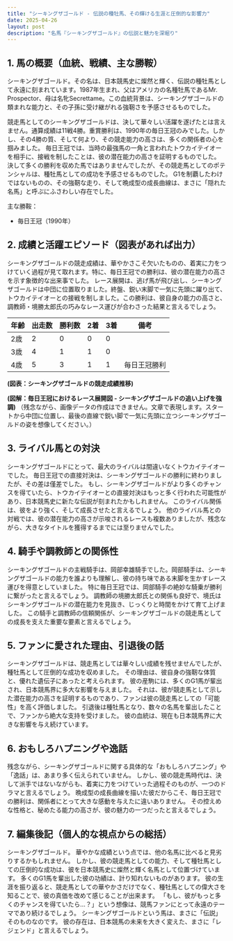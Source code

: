 ```yaml
---
title: "シーキングザゴールド - 伝説の種牡馬、その輝ける生涯と圧倒的な影響力"
date: 2025-04-26
layout: post
description: "名馬『シーキングザゴールド』の伝説と魅力を深堀り"
---
```


## 1. 馬の概要（血統、戦績、主な勝鞍）

シーキングザゴールド。その名は、日本競馬史に燦然と輝く、伝説の種牡馬として永遠に刻まれています。1987年生まれ、父はアメリカの名種牡馬であるMr. Prospector、母は名牝Secrettame。この血統背景は、シーキングザゴールドの類まれな能力と、その子孫に受け継がれる強靭さを予感させるものでした。

競走馬としてのシーキングザゴールドは、決して華々しい活躍を遂げたとは言えません。通算成績は11戦4勝。重賞勝利は、1990年の毎日王冠のみでした。しかし、その4勝の質、そして何より、その競走能力の高さは、多くの関係者の心を掴みました。  毎日王冠では、当時の最強馬の一角と言われたトウカイテイオーを相手に、接戦を制したことは、彼の潜在能力の高さを証明するものでした。  決して多くの勝利を収めた馬ではありませんでしたが、その競走馬としてのポテンシャルは、種牡馬としての成功を予感させるものでした。  G1を制覇したわけではないものの、その強靭な走り、そして晩成型の成長曲線は、まさに「隠れた名馬」と呼ぶにふさわしい存在でした。

主な勝鞍：
* 毎日王冠（1990年）


## 2. 成績と活躍エピソード（図表があれば出力）

シーキングザゴールドの競走成績は、華やかさこそ欠いたものの、着実に力をつけていく過程が見て取れます。特に、毎日王冠での勝利は、彼の潜在能力の高さを示す象徴的な出来事でした。  レース展開は、逃げ馬が飛び出し、シーキングザゴールドは中団に位置取りました。終盤、鋭い末脚で一気に先頭に躍り出て、トウカイテイオーとの接戦を制しました。この勝利は、彼自身の能力の高さと、調教師・境勝太郎氏の巧みなレース運びが合わさった結果と言えるでしょう。

| 年齢 | 出走数 | 勝利数 | 2着 | 3着 | 備考 |
|---|---|---|---|---|---|
| 2歳 | 2 | 0 | 0 | 0 |  |
| 3歳 | 4 | 1 | 1 | 0 |  |
| 4歳 | 5 | 3 | 1 | 1 | 毎日王冠勝利 |


**(図表：シーキングザゴールドの競走成績推移)**

**(図解：毎日王冠におけるレース展開図 - シーキングザゴールドの追い上げを強調)**  （残念ながら、画像データの作成はできません。文章で表現します。スタートから中団に位置し、最後の直線で鋭い脚で一気に先頭に立つシーキングザゴールドの姿を想像してください。）


## 3. ライバル馬との対決

シーキングザゴールドにとって、最大のライバルは間違いなくトウカイテイオーでした。  毎日王冠での直接対決は、シーキングザゴールドの勝利に終わりましたが、その差は僅差でした。  もし、シーキングザゴールドがより多くのチャンスを得ていたら、トウカイテイオーとの直接対決はもっと多く行われた可能性があり、日本競馬史に新たな伝説が刻まれたかもしれません。  このライバル関係は、彼をより強く、そして成長させたと言えるでしょう。  他のライバル馬との対戦では、彼の潜在能力の高さが示唆されるレースも複数ありましたが、残念ながら、大きなタイトルを獲得するまでには至りませんでした。


## 4. 騎手や調教師との関係性

シーキングザゴールドの主戦騎手は、岡部幸雄騎手でした。岡部騎手は、シーキングザゴールドの能力を誰よりも理解し、彼の持ち味である末脚を生かすレース運びを得意としていました。  特に毎日王冠では、岡部騎手の絶妙な騎乗が勝利に繋がったと言えるでしょう。  調教師の境勝太郎氏との関係も良好で、境氏はシーキングザゴールドの潜在能力を見抜き、じっくりと時間をかけて育て上げました。  この騎手と調教師の信頼関係が、シーキングザゴールドの競走馬としての成長を支えた重要な要素と言えるでしょう。


## 5. ファンに愛された理由、引退後の話

シーキングザゴールドは、競走馬としては華々しい成績を残せませんでしたが、種牡馬として圧倒的な成功を収めました。  その理由は、彼自身の強靭な体質と、優れた遺伝子にあったと考えられます。  彼の産駒には、多くのG1馬が輩出され、日本競馬界に多大な影響を与えました。  それは、彼が競走馬として示した潜在能力の高さを証明するものであり、ファンは彼の競走馬としての「可能性」を高く評価しました。  引退後は種牡馬となり、数々の名馬を輩出したことで、ファンから絶大な支持を受けました。  彼の血統は、現在も日本競馬界に大きな影響を与え続けています。


## 6. おもしろハプニングや逸話

残念ながら、シーキングザゴールドに関する具体的な「おもしろハプニング」や「逸話」は、あまり多く伝えられていません。  しかし、彼の競走馬時代は、決して派手ではないながらも、着実に力をつけていった過程そのものが、一つのドラマと言えるでしょう。  晩成型の成長曲線を描いた彼だからこそ、毎日王冠での勝利は、関係者にとって大きな感動を与えたに違いありません。  その控えめな性格と、秘めたる能力の高さが、彼の魅力の一つだったと言えるでしょう。


## 7. 編集後記（個人的な視点からの総括）

シーキングザゴールド。  華やかな成績という点では、他の名馬に比べると見劣りするかもしれません。  しかし、彼の競走馬としての能力、そして種牡馬としての圧倒的な成功は、彼を日本競馬史に燦然と輝く名馬として位置づけています。  多くのG1馬を輩出した彼の功績は、計り知れないものがあります。  彼の生涯を振り返ると、競走馬としての華やかさだけでなく、種牡馬としての偉大さを知ることで、彼の真価を改めて感じることが出来ます。  「もし、彼がもっと多くのチャンスを得ていたら…？」という想像は、競馬ファンにとって永遠のテーマであり続けるでしょう。  シーキングザゴールドという馬は、まさに「伝説」そのものなのです。  彼の存在は、日本競馬の未来を大きく変えた、まさに「レジェンド」と言えるでしょう。

